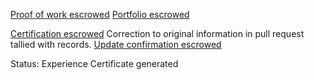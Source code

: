 [Proof of work escrowed](http://web.archive.org/web/20220329010053/https://github.com/ayeinterns/ayeinterns-winter2021/pull/1)
[Portfolio escrowed](http://web.archive.org/web/20220329023948/https://ayeinterns.github.io/ayeinterns-winter2021/sahaja/3js/)

[Certification escrowed](http://web.archive.org/web/20220329005720/https://github.com/ayeinterns/ayeinterns-winter2021/issues/3)
Correction to original information in pull request tallied with records.
[Update confirmation escrowed](http://web.archive.org/web/20220329074534/https://github.com/ayeinterns/ayeinterns-winter2021/pull/1)

Status: Experience Certificate generated
